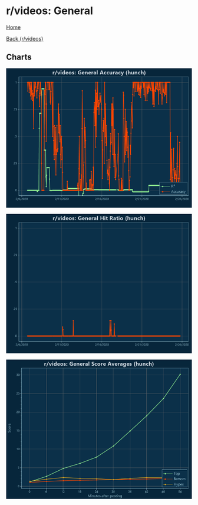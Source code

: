 # r/videos: General

[Home](../../index.md)

[Back (r/videos)](../hunch_videos.md)

## Charts

![r/videos R² (hunch)](../../images/models/hunch_videos_General_Accuracy.png "r/videos R² (hunch)")

![r/videos Hit Ratio (hunch)](../../images/models/hunch_videos_General_HitRatio.png "r/videos Hit Ratio (hunch)")

![r/videos Score Averages (hunch)](../../images/models/hunch_videos_General_Scores.png "r/videos Score Averages (hunch)")

